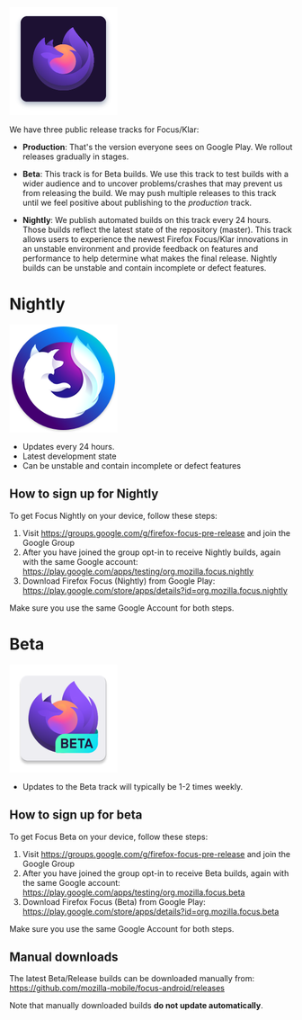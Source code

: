 ![](https://raw.githubusercontent.com/mozilla-mobile/focus-android/master/app/src/main/res/mipmap-xxxhdpi/ic_launcher.png)

We have three public release tracks for Focus/Klar:

* **Production**: That's the version everyone sees on Google Play. We rollout releases gradually in stages.

* **Beta**: This track is for Beta builds. We use this track to test builds with a wider audience and to uncover problems/crashes that may prevent us from releasing the build. We may push multiple releases to this track until we feel positive about publishing to the *production* track.

* **Nightly**: We publish automated builds on this track every 24 hours. Those builds reflect the latest state of the repository (master). This track allows users to experience the newest Firefox Focus/Klar innovations in an unstable environment and provide feedback on features and performance to help determine what makes the final release. Nightly builds can be unstable and contain incomplete or defect features.


# Nightly

![](https://raw.githubusercontent.com/mozilla-mobile/focus-android/master/app/src/nightly/res/mipmap-xxxhdpi/ic_launcher.png)

* Updates every 24 hours.
* Latest development state
* Can be unstable and contain incomplete or defect features

## How to sign up for Nightly

To get Focus Nightly on your device, follow these steps:

1) Visit https://groups.google.com/g/firefox-focus-pre-release and join the Google Group
2) After you have joined the group opt-in to receive Nightly builds, again with the same Google account: https://play.google.com/apps/testing/org.mozilla.focus.nightly
3) Download Firefox Focus (Nightly) from Google Play: https://play.google.com/store/apps/details?id=org.mozilla.focus.nightly

Make sure you use the same Google Account for both steps.


# Beta


![](https://raw.githubusercontent.com/mozilla-mobile/focus-android/master/app/src/focusBeta/res/mipmap-xxxhdpi/ic_launcher.png)
* Updates to the Beta track will typically be 1-2 times weekly.

## How to sign up for beta
To get Focus Beta on your device, follow these steps:
1) Visit https://groups.google.com/g/firefox-focus-pre-release and join the Google Group
2) After you have joined the group opt-in to receive Beta builds, again with the same Google account: https://play.google.com/apps/testing/org.mozilla.focus.beta
3) Download Firefox Focus (Beta) from Google Play: https://play.google.com/store/apps/details?id=org.mozilla.focus.beta

Make sure you use the same Google Account for both steps.


## Manual downloads

The latest Beta/Release builds can be downloaded manually from:
https://github.com/mozilla-mobile/focus-android/releases

Note that manually downloaded builds **do not update automatically**.
